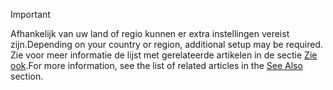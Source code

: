 > [!IMPORTANT]
> <span data-ttu-id="559bd-101">Afhankelijk van uw land of regio kunnen er extra instellingen vereist zijn.</span><span class="sxs-lookup"><span data-stu-id="559bd-101">Depending on your country or region, additional setup may be required.</span></span> <span data-ttu-id="559bd-102">Zie voor meer informatie de lijst met gerelateerde artikelen in de sectie [Zie ook](#see-also).</span><span class="sxs-lookup"><span data-stu-id="559bd-102">For more information, see the list of related articles in the [See Also](#see-also) section.</span></span>  